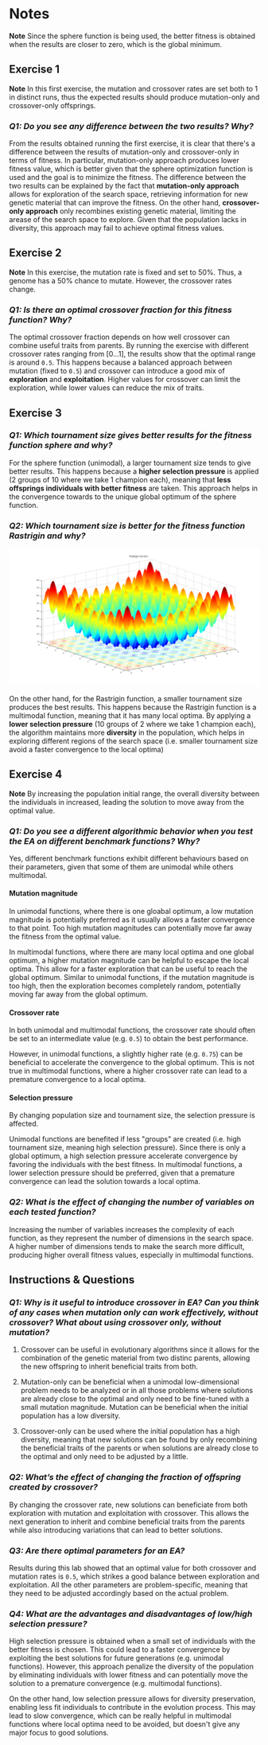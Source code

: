# Notes

**Note** Since the sphere function is being used, the better fitness is obtained when the results are closer to zero, which is the global minimum.

## Exercise 1

**Note** In this first exercise, the mutation and crossover rates are set both to 1 in distinct runs, thus the expected results should produce mutation-only and crossover-only offsprings.

### _Q1: Do you see any difference between the two results? Why?_

From the results obtained running the first exercise, it is clear that there's a difference between the results of mutation-only and crossover-only in terms of fitness. In particular, mutation-only approach produces lower fitness value, which is better given that the sphere optimization function is used and the goal is to minimize the fitness. The difference between the two results can be explained by the fact that **mutation-only approach** allows for exploration of the search space, retrieving information for new genetic material that can improve the fitness. On the other hand, **crossover-only approach** only recombines existing genetic material, limiting the arease of the search space to explore. Given that the population lacks in diversity, this approach may fail to achieve optimal fitness values.

## Exercise 2

**Note** In this exercise, the mutation rate is fixed and set to 50%. Thus, a genome has a 50% chance to mutate. However, the crossover rates change.

### _Q1: Is there an optimal crossover fraction for this fitness function? Why?_

The optimal crossover fraction depends on how well crossover can combine useful traits from parents. By running the exercise with different crossover rates ranging from [0...1], the results show that the optimal range is around `0.5`. This happens because a balanced approach between mutation (fixed to `0.5`) and crossover can introduce a good mix of **exploration** and **exploitation**. Higher values for crossover can limit the exploration, while lower values can reduce the mix of traits. 

## Exercise 3

### _Q1: Which tournament size gives better results for the fitness function sphere and why?_

For the sphere function (unimodal), a larger tournament size tends to give better results. This happens because a **higher selection pressure** is applied (2 groups of 10 where we take 1 champion each), meaning that **less offsprings individuals with better fitness** are taken. This approach helps in the convergence towards to the unique global optimum of the sphere function.

### _Q2: Which tournament size is better for the fitness function Rastrigin and why?_

![alt text](./img/img_02/Rastrigin_function.png "Rastrigin function")

On the other hand, for the Rastrigin function, a smaller tournament size produces the best results. This happens because the Rastrigin function is a multimodal function, meaning that it has many local optima. By applying a **lower selection pressure** (10 groups of 2 where we take 1 champion each), the algorithm maintains more **diversity** in the population, which helps in exploring different regions of the search space (i.e. smaller tournament size avoid a faster convergence to the local optima)

## Exercise 4

**Note** By increasing the population initial range, the overall diversity between the individuals in increased, leading the solution to move away from the optimal value.

### _Q1: Do you see a different algorithmic behavior when you test the EA on different benchmark functions? Why?_

Yes, different benchmark functions exhibit different behaviours based on their parameters, given that some of them are unimodal while others multimodal.

#### Mutation magnitude
In unimodal functions, where there is one gloabal optimum, a low mutation magnitude is potentially preferred as it usually allows a faster convergence to that point. Too high mutation magnitudes can potentially move far away the fitness from the optimal value.

In multimodal functions, where there are many local optima and one global optimum, a higher mutation magnitude can be helpful to escape the local optima. This allow for a faster exploration that can be useful to reach the global optimum. Similar to unimodal functions, if the mutation magnitude is too high, then the exploration becomes completely random, potentially moving far away from the global optimum.

#### Crossover rate
In both unimodal and multimodal functions, the crossover rate should often be set to an intermediate value (e.g. `0.5`) to obtain the best performance. 

However, in unimodal functions, a slightly higher rate (e.g. `0.75`) can be beneficial to accelerate the convergence to the global optimum. This is not true in multimodal functions, where a higher crossover rate can lead to a premature convergence to a local optima.

#### Selection pressure
By changing population size and tournament size, the selection pressure is affected. 

Unimodal functions are benefited if less "groups" are created (i.e. high tournament size, meaning high selection pressure). Since there is only a global optimum, a high selection pressure accelerate convergence by favoring the individuals with the best fitness. In multimodal functions, a lower selection pressure should be preferred, given that a premature convergence can lead the solution towards a local optima.

### _Q2: What is the effect of changing the number of variables on each tested function?_

Increasing the number of variables increases the complexity of each function, as they represent the number of dimensions in the search space. A higher number of dimensions tends to make the search more difficult, producing higher overall fitness values, especially in multimodal functions.

## Instructions & Questions 

### _Q1: Why is it useful to introduce crossover in EA? Can you think of any cases when mutation only can work effectively, without crossover? What about using crossover only, without mutation?_

1) Crossover can be useful in evolutionary algorithms since it allows for the combination of the genetic material from two distinc parents, allowing the new offspring to inherit beneficial traits from both. 

2) Mutation-only can be beneficial when a unimodal low-dimensional problem needs to be analyzed or in all those problems where solutions are already close to the optimal and only need to be fine-tuned with a small mutation magnitude. Mutation can be beneficial when the initial population has a low diversity.

3) Crossover-only can be used where the initial population has a high diversity, meaning that new solutions can be found by only recombining the beneficial traits of the parents or when solutions are already close to the optimal and only need to be adjusted by a little.

### _Q2: What’s the effect of changing the fraction of offspring created by crossover?_

By changing the crossover rate, new solutions can beneficiate from both exploration with mutation and exploitation with crossover. This allows the next generation to inherit and combine beneficial traits from the parents while also introducing variations that can lead to better solutions.

### _Q3: Are there optimal parameters for an EA?_

Results during this lab showed that an optimal value for both crossover and mutation rates is `0.5`, which strikes a good balance between exploration and exploitation. All the other parameters are problem-specific, meaning that they need to be adjusted accordingly based on the actual problem.

### _Q4: What are the advantages and disadvantages of low/high selection pressure?_

High selection pressure is obtained when a small set of individuals with the better fitness is chosen. This could lead to a faster convergence by exploiting the best solutions for future generations (e.g. unimodal functions). However, this approach penalize the diversity of the population by eliminating individuals with lower fitness and can potentially move the solution to a premature convergence (e.g. multimodal functions).

On the other hand, low selection pressure allows for diversity preservation, enabling less fit individuals to contribute in the evolution process. This may lead to slow convergence, which can be really helpful in multimodal functions where local optima need to be avoided, but doesn't give any major focus to good solutions.